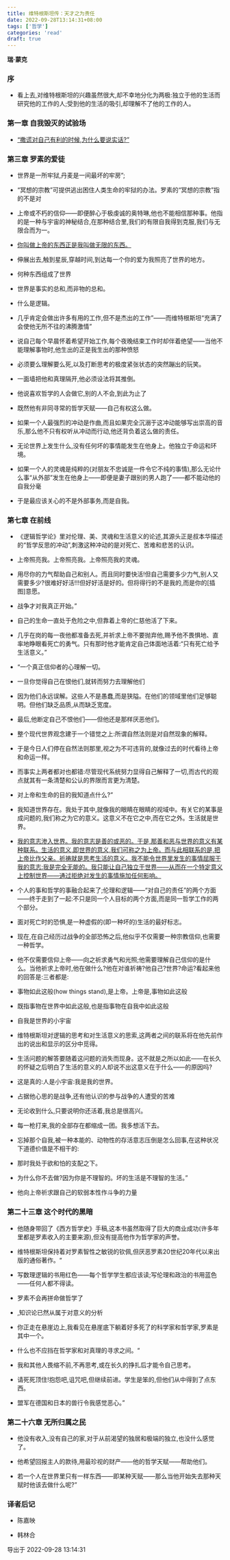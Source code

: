 ```yaml
---
title: 维特根斯坦传：天才之为责任
date: 2022-09-28T13:14:31+08:00
tags: ['哲学']
categories: 'read'
draft: true
---
```


**瑞·蒙克**


### 序

* 看上去,对维特根斯坦的兴趣虽然很大,却不幸地分化为两极:独立于他的生活而研究他的工作的人;受到他的生活的吸引,却理解不了他的工作的人。


### 第一章 自我毁灭的试验场

* [“撒谎对自己有利的时候,为什么要说实话?”]()



### 第三章 罗素的爱徒

* 世界是一所牢狱,丹麦是一间最坏的牢房”;

* “冥想的宗教”可提供逃出困住人类生命的牢狱的办法。罗素的“冥想的宗教”指的不是对

* 上帝或不朽的信仰——即便醉心于极虔诚的奥特琳,他也不能相信那种事。他指的是一种与宇宙的神秘结合,在那种结合里,我们的有限自我得到克服,我们与无限合而为一。

* [你叫做上帝的东西正是我叫做无限的东西。]()

* 伸展出去,触到星辰,穿越时间,到达每一个你的爱为我照亮了世界的地方。


* 何种东西组成了世界

* 世界是事实的总和,而非物的总和。


* 什么是逻辑。

* 几乎肯定会做出许多有用的工作,但不是杰出的工作”——而维特根斯坦“充满了会使他无所不往的沸腾激情”

* 说自己每个早晨怀着希望开始工作,每个夜晚结束工作时却伴着绝望——当他不能理解事物时,他生出的正是我生出的那种愤怒

* 必须要么理解要么死,以及打断思考的极度紧张状态的突然蹦出的玩笑。

* 一面墙把他和真理隔开,他必须设法将其推倒。

* 他说喜欢哲学的人会做它,别的人不会,到此为止了

* 既然他有非同寻常的哲学天赋——自己有权这么做。

* 如果一个人最强烈的冲动是作曲,而且如果完全沉溺于这冲动能够写出崇高的音乐,那么他不只有权听从冲动而行动,他还背负着这么做的责任。


* 无论世界上发生什么,没有任何坏的事情能发生在他身上。他独立于命运和环境。

* 如果一个人的灵魂是纯粹的(对朋友不忠诚是一件令它不纯的事情),那么无论什么事“从外部”发生在他身上——即便是妻子跟别的男人跑了——都不能动他的自我分毫

* 于是最应该关心的不是外部事务,而是自我。


### 第七章 在前线

* 《逻辑哲学论》里对伦理、美、灵魂和生活意义的论述,其源头正是叔本华描述的“哲学反思的冲动”,刺激这种冲动的是对死亡、苦难和悲苦的认识。


* 上帝照亮我。上帝照亮我。上帝照亮我的灵魂。

* 用尽你的力气帮助自己和别人。而且同时要快活!但自己需要多少力气,别人又需要多少?很难好好活!!!但好好活是好的。但将得行的不是我的,而是你的[插图]意愿。

* 战争才对我真正开始。”

* 自己的生命一直处于危险之中,但靠着上帝的仁慈他活了下来。

* 几乎在岗的每一夜他都准备去死,并祈求上帝不要抛弃他,赐予他不畏惧地、直率地睁眼看死亡的勇气。只有那时他才能肯定自己体面地活着:“只有死亡给予生活意义。”

* “一个真正信仰者的心理解一切。

* 一旦你觉得自己在恨他们,就转而努力去理解他们

* 因为他们永远误解。这些人不是愚蠢,而是狭隘。在他们的领域里他们足够聪明。但他们缺乏品质,从而缺乏宽度。

* 最后,他断定自己不恨他们——但他还是那样厌恶他们。

* 整个现代世界观念建于一个错觉之上:所谓自然法则是对自然现象的解释。

* 于是今日人们停在自然法则那里,视之为不可违背的,就像过去的时代看待上帝和命运一样。

* 而事实上两者都对也都错:尽管现代系统努力显得自己解释了一切,而古代的观点就其有一条清楚和公认的界限而言更为清楚。

* 对上帝和生命的目的我知道点什么?”

* 我知道世界存在。我处于其中,就像我的眼睛在眼睛的视域中。有关它的某事是成问题的,我们称之为它的意义。这意义不在它之中,而在它之外。生活就是世界。

* [我的意志渗入世界。我的意志是善的或恶的。于是,那善和恶与世界的意义有某种联系。生活的意义,即世界的意义,我们可称之为上帝。而与此相联系的是,把上帝比作父亲。祈祷就是思考生活的意义。我不能令世界里发生的事情屈服于我的意志:我是完全无能的。我只能让自己独立于世界——从而在一个特定意义上控制世界——通过拒绝对发生的事情施加任何影响。]()

* 个人的事和哲学的事融合起来了;伦理和逻辑——“对自己的责任”的两个方面——终于走到了一起:不只是同一个人目标的两个方面,而是同一哲学工作的两个部分。

* 面对死亡时的恐惧,是一种虚假的(即一种坏的)生活的最好标志。

* 现在,在自己经历过战争的全部恐怖之后,他似乎不仅需要一种宗教信仰,也需要一种哲学。

* 他不仅需要信仰上帝——向之祈求勇气和光照;他需要理解自己信仰的是什么。当他祈求上帝时,他在做什么?他在对谁祈祷?他自己?世界?命运?看起来他的回答是:三者都是:

* 事物如此这般(how things stand),是上帝。上帝是,事物如此这般

* 既指事物在世界中如此这般,也是指事物在自我中如此这般

* 自我是世界的小宇宙

* 维特根斯坦对逻辑的思考和对生活意义的思索,这两者之间的联系将在他先前作出的说出和显示的区分中觅得。

* 生活问题的解答要随着这问题的消失而现身。这不就是之所以如此——在长久的怀疑之后明白了生活的意义的人却说不出这意义在于什么——的原因吗?

* 这是真的:人是小宇宙:我是我的世界。

* 占据他心思的是战争,还有他认识的参与战争的人遭受的苦难

* 无论收到什么,只要说明你还活着,我总是很高兴。

* 每一枪打来,我的全部存在都缩成一团。我多想活下去。

* 忘掉那个自我,被一种本能的、动物性的存活意志压倒是怎么回事,在这种状况下道德价值是不相干的:

* 那时我处于欲和怕的支配之下。

* 为什么你不去做?因为你是不理智的。坏的生活是不理智的生活。”

* 他向上帝祈求跟自己的软弱本性作斗争的力量


### 第二十三章 这个时代的黑暗

* 他随身带回了《西方哲学史》手稿,这本书虽然取得了巨大的商业成功(许多年里都是罗素收入的主要来源),但没有提高他作为哲学家的声誉。

* 维特根斯坦保持着对罗素智性之敏锐的钦佩,但厌恶罗素20世纪20年代以来出版的通俗著作。“

* 写数理逻辑的书用红色——每个哲学学生都应该读;写伦理和政治的书用蓝色——任何人都不得读。
 

* 罗素不会再拼命做哲学了

* ,知识论已然从属于对意义的分析

* 你正走在悬崖边上,我看见在悬崖底下躺着好多死了的科学家和哲学家,罗素是其中一个。

* 什么也不应挡在哲学家和对真理的寻求之间。“

* 我和其他人畏缩不前,不再思考,或在长久的挣扎后才能令自己思考。

* 请死死顶住!抱怨吧,诅咒吧,但继续前进。学生是笨的,但他们从中得到了点东西。

* 盟军在德国和日本的兽行令我感觉恶心。”



### 第二十六章 无所归属之民

* 他没有收入,没有自己的家,对于从前渴望的独居和极端的独立,也没什么感觉了。

* 他希望回报主人的款待,用最珍视的财产——他的哲学天赋——帮助他们。

* 若一个人在世界里只有一样东西——即某种天赋——那么当他开始失去那种天赋时他该去做什么呢?”


### 译者后记

* 陈嘉映

* 韩林合

导出于 2022-09-28 13:14:31

